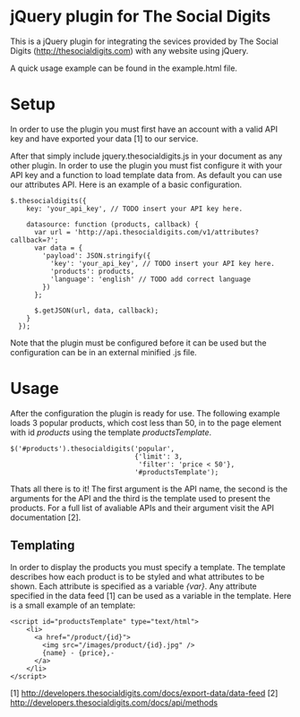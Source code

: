 jQuery plugin for The Social Digits
===================================

This is a jQuery plugin for integrating the sevices provided by The Social Digits
(http://thesocialdigits.com) with any website using jQuery.

A quick usage example can be found in the example.html file.


Setup
=====

In order to use the plugin you must first have an account with a valid API key 
and have exported your data [1] to our service.

After that simply include jquery.thesocialdigits.js in your document as any other
plugin. In order to use the plugin you must fist configure it with your API key 
and a function to load template data from. As default you can use our attributes
API. Here is an example of a basic configuration.

    $.thesocialdigits({
        key: 'your_api_key', // TODO insert your API key here.
        
        datasource: function (products, callback) {
          var url = 'http://api.thesocialdigits.com/v1/attributes?callback=?';
          var data = {
            'payload': JSON.stringify({
              'key': 'your_api_key', // TODO insert your API key here.
              'products': products,
              'language': 'english' // TODO add correct language
            })
          };
  
          $.getJSON(url, data, callback);
        }
      });

Note that the plugin must be configured before it can be used but the 
configuration can be in an external minified .js file.


Usage
=====

After the configuration the plugin is ready for use. The following example loads
3 popular products, which cost less than 50, in to the page element with id 
_products_ using the template _productsTemplate_.

    $('#products').thesocialdigits('popular', 
                                   {'limit': 3,
                                    'filter': 'price < 50'},
                                   '#productsTemplate');

Thats all there is to it! The first argument is the API name, the second is the
arguments for the API and the third is the template used to present the products.
For a full list of avaliable APIs and their argument visit the API documentation
[2].


Templating
----------

In order to display the products you must specify a template. The template 
describes how each product is to be styled and what attributes to be shown.
Each attribute is specified as a variable _{var}_. Any attribute specified in 
the data feed [1] can be used as a variable in the template. Here is a small
example of an template:

    <script id="productsTemplate" type="text/html"> 
        <li>
          <a href="/product/{id}">
            <img src="/images/product/{id}.jpg" />
            {name} - {price},-
          </a>
        </li>
    </script>



[1] http://developers.thesocialdigits.com/docs/export-data/data-feed
[2] http://developers.thesocialdigits.com/docs/api/methods
